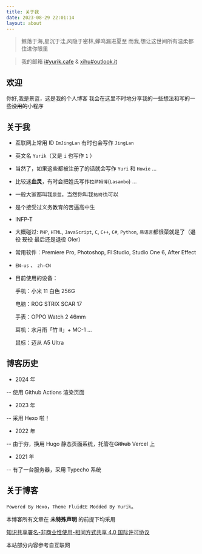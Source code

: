 ```yaml
---
title: 关于我
date: 2023-08-29 22:01:14
layout: about
---
```


> 鲸落于海,星沉于洼,风隐于密林,蝉鸣漏进夏至
> 而我,想让这世间所有温柔都住进你眼里

> 我的邮箱 [i#yurik.cafe](mailto:i@yurik.cafe) & [xihu#outlook.it](mailto:xihu@outlook.it)

## 欢迎

你好,我是景蓝，这是我的个人博客
我会在这里不时地分享我的一些想法和写的一些~~没用的~~小程序

## 关于我

- 互联网上常用 ID `ImJingLan` 有时也会写作 `JingLan`

- 英文名 `Yurik`（又是 `i` 也写作 `1` ）

- 当然了，如果这些都被注册了的话就会写作 `Yuri` 和 `Howie` ...

- 比较迷**血灵**，有时会把姓氏写作`拉萨姆博`(`Lasambo`) ...

- 一般大家都叫我`景蓝`，当然你叫我`祐袔`也可以

- 是个接受过义务教育的苦逼高中生

- INFP-T

- 大概碰过: `PHP`, `HTML`, `JavaScript`, `C`, `C++`, `C#`, `Python`, `易语言`都很菜就是了（~~退役~~ ~~现役~~ 最后还是退役 OIer）

- 常用软件：Premiere Pro, Photoshop, Fl Studio, Studio One 6, After Effect

- `EN-us` 、 `zh-CN`

- 目前使用的设备：

  手机：小米 11 白色 256G

  电脑：ROG STRIX SCAR 17

  手表：OPPO Watch 2 46mm

  耳机：水月雨「竹 II」+ MC-1 ...

  鼠标：迈从 A5 Ultra

## 博客历史

- 2024 年

-- 使用 Github Actions 渲染页面

- 2023 年

-- 采用 Hexo 啦！

- 2022 年

-- 由于~~穷~~，换用 Hugo 静态页面系统，托管在~~Github~~ Vercel 上

- 2021 年

-- 有了一台服务器，采用 Typecho 系统

## 关于博客

`Powered By Hexo`，`Theme FluidEE Modded By Yurik`。

本博客所有文章在 **未特殊声明** 的前提下均采用

[知识共享署名-非商业性使用-相同方式共享 4.0 国际许可协议](http://creativecommons.org/licenses/by-nc-sa/4.0/)

本站部分内容参考自互联网
